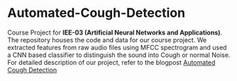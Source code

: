 # Automated-Cough-Detection
Course Project for **IEE-03 (Artificial Neural Networks and Applications)**. <br/>
The repository houses the code and data for our course project. We extracted features from raw audio files using MFCC spectrogram and used a CNN based classifier to distinguish the sound into Cough or normal Noise. <br/>
For detailed description of our project, refer to the blogpost 
[Automated Cough Detection](https://kbithel.medium.com/audio-classification-for-cough-detection-11c1a9854d2b)
